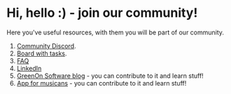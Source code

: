 # Hi, hello :) - join our community!

Here you've useful resources, with them you will be part of our community.

1. [Community Discord](https://discord.com/invite/uJa3KUfFpj).
2. [Board with tasks](https://github.com/users/polubis/projects/1/views/1).
3. [FAQ](https://github.com/polubis/WebBlog/blob/main/FAQ.md)
4. [LinkedIn](https://www.linkedin.com/company/greenon-software/)
5. [GreenOn Software blog](https://greenonsoftware.com/) - you can contribute to it and learn stuff!
6. [App for musicans](https://www.jamjambeings.com/) - you can contribute to it and learn stuff!
